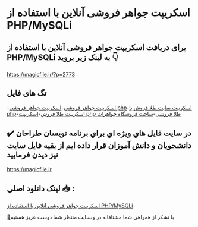 # اسکریپت جواهر فروشی آنلاین با استفاده از PHP/MySQLi

## برای دریافت اسکریپت جواهر فروشی آنلاین با استفاده از PHP/MySQLi به لینک زیر بروید 👇

https://magicfile.ir/?p=2773

## تگ های فایل

-[اسکریپت جواهر فروشی](https://magicfile.ir/product/%d8%a7%d8%b3%da%a9%d8%b1%db%8c%d9%be%d8%aa%d8%ac%d9%88%d8%a7%d9%87%d8%b1-%d9%81%d8%b1%d9%88%d8%b4%db%8c-%d8%a2%d9%86%d9%84%d8%a7%db%8c%d9%86-%d8%a8%d8%a7-php/)-[اسکریپت جواهر فروشی php](https://magicfile.ir/product/%d8%a7%d8%b3%da%a9%d8%b1%db%8c%d9%be%d8%aa%d8%ac%d9%88%d8%a7%d9%87%d8%b1-%d9%81%d8%b1%d9%88%d8%b4%db%8c-%d8%a2%d9%86%d9%84%d8%a7%db%8c%d9%86-%d8%a8%d8%a7-php/)-[اسکریپت سایت طلا فروش با php](https://magicfile.ir/product/%d8%a7%d8%b3%da%a9%d8%b1%db%8c%d9%be%d8%aa%d8%ac%d9%88%d8%a7%d9%87%d8%b1-%d9%81%d8%b1%d9%88%d8%b4%db%8c-%d8%a2%d9%86%d9%84%d8%a7%db%8c%d9%86-%d8%a8%d8%a7-php/)-[اسکریپت طلا فروش](https://magicfile.ir/product/%d8%a7%d8%b3%da%a9%d8%b1%db%8c%d9%be%d8%aa%d8%ac%d9%88%d8%a7%d9%87%d8%b1-%d9%81%d8%b1%d9%88%d8%b4%db%8c-%d8%a2%d9%86%d9%84%d8%a7%db%8c%d9%86-%d8%a8%d8%a7-php/)-[اسکریپت php طلا فروشی](https://magicfile.ir/product/%d8%a7%d8%b3%da%a9%d8%b1%db%8c%d9%be%d8%aa%d8%ac%d9%88%d8%a7%d9%87%d8%b1-%d9%81%d8%b1%d9%88%d8%b4%db%8c-%d8%a2%d9%86%d9%84%d8%a7%db%8c%d9%86-%d8%a8%d8%a7-php/)-[ساخت فروشگاه جواهرات](https://magicfile.ir/product/%d8%a7%d8%b3%da%a9%d8%b1%db%8c%d9%be%d8%aa%d8%ac%d9%88%d8%a7%d9%87%d8%b1-%d9%81%d8%b1%d9%88%d8%b4%db%8c-%d8%a2%d9%86%d9%84%d8%a7%db%8c%d9%86-%d8%a8%d8%a7-php/)

## ✔️ در سايت فايل هاي ويژه اي براي برنامه نويسان طراحان دانشجويان و دانش آموزان قرار داده ايم از بقيه فايل سايت نيز ديدن فرماييد

https://magicfile.ir


## لينک دانلود اصلي 📥 :

[اسکریپت جواهر فروشی آنلاین با استفاده از PHP/MySQLi](https://magicfile.ir/product/%d8%a7%d8%b3%da%a9%d8%b1%db%8c%d9%be%d8%aa%d8%ac%d9%88%d8%a7%d9%87%d8%b1-%d9%81%d8%b1%d9%88%d8%b4%db%8c-%d8%a2%d9%86%d9%84%d8%a7%db%8c%d9%86-%d8%a8%d8%a7-php/) 


🙏با تشکر از همراهي شما مشتاقانه در وبسایت منتظر شما دوست عزیز هستیم

